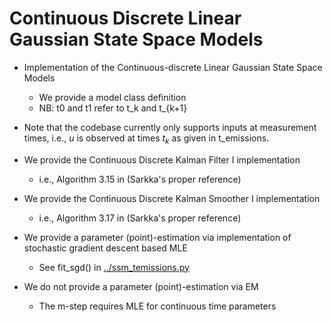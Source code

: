 # Continuous Discrete Linear Gaussian State Space Models

- Implementation of the Continuous-discrete Linear Gaussian State Space Models
    - We provide a model class definition
    - NB: t0 and t1 refer to t_k and t_{k+1}

- Note that the codebase currently only supports inputs at measurement times, i.e., $u$ is observed at times $t_k$ as given in t_emissions.
    
- We provide the Continuous Discrete Kalman Filter I implementation
    - i.e., Algorithm 3.15 in (Sarkka's proper reference)

- We provide the Continuous Discrete Kalman Smoother I implementation
    - i.e., Algorithm 3.17 in (Sarkka's proper reference)
    
- We provide a parameter (point)-estimation via  implementation of stochastic gradient descent based MLE
    - See fit_sgd() in [../ssm_temissions.py](../ssm_temissions.py)
    
- We do not provide a parameter (point)-estimation via EM
    - The m-step requires MLE for continuous time parameters


